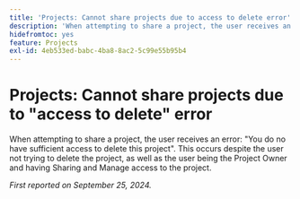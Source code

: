 ```yaml
---
title: 'Projects: Cannot share projects due to access to delete error'
description: 'When attempting to share a project, the user receives an error: You do no have sufficient access to delete this project. This occurs despite the user not trying to delete the project, as well as the user being the Project Owner and having Sharing and Manage access to the project.'
hidefromtoc: yes
feature: Projects
exl-id: 4eb533ed-babc-4ba8-8ac2-5c99e55b95b4
---
```

# Projects: Cannot share projects due to "access to delete" error

When attempting to share a project, the user receives an error: "You do no have sufficient access to delete this project". This occurs despite the user not trying to delete the project, as well as the user being the Project Owner and having Sharing and Manage access to the project.

_First reported on September 25, 2024._
